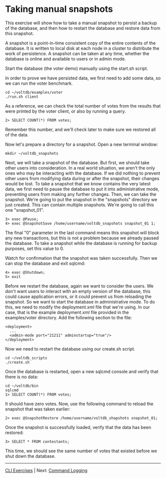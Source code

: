 # Taking manual snapshots #
This exercise will show how to take a manual snapshot to persist a backup of the database, and then how to restart the database and restore data from this snapshot.

A snapshot is a point-in-time consistent copy of the entire contents of the database.  It is written to local disk at each node in a cluster to distribute the work of persistence.  A snapshot can be taken at any time, whether the database is online and available to users or in admin mode.

Start the database (the voter demo) manually using the start.sh script.

In order to prove we have persisted data, we first need to add some data, so we can run the voter benchmark.

    cd ~/voltdb/examples/voter
    ./run.sh client
    

As a reference, we can check the total number of votes from the results that were printed by the voter client, or also by running a query.

    2> SELECT COUNT(*) FROM votes;
    
Remember this number, and we'll check later to make sure we restored all of the data.

Now let's prepare a directory for a snapshot.  Open a new terminal window:

    mkdir ~/voltdb_snapshots

Next, we will take a snapshot of the database.  But first, we should take other users into consideration.  In a real world situation, we aren't the only ones who may be interacting with the database.  If we did nothing to prevent other users from modifying data during or after the snapshot, their changes would be lost.  To take a snapshot that we know contains the very latest data, we first need to pause the database to put it into administrative mode, preventing users from making any further changes.  Then, we can take the snapshot.  We're going to put the snapshot in the "snapshots" directory we just created.  This can contain multiple snapshots.  We're going to call this one "snapshot_01".  

    3> exec @Pause;
    4> exec @SnapshotSave /home/username/voltdb_snapshots snapshot_01 1;

The final "0" parameter in the last command means this snapshot will block any new transactions, but this is not a problem because we already paused the database.  To take a snapshot while the database is running for backup purposes, set this value to 0. 

Watch for confirmation that the snapshot was taken successfully.  Then we can stop the database and exit sqlcmd:

    4> exec @Shutdown;
    5> exit
    
Before we restart the database, again we want to consider the users.  We don't want users to interact with an empty version of the database, this could cause application errors, or it could prevent us from reloading the snapshot.  So we want to start the database in administrative mode.  To do this, we need to modify the deployment.xml file that we're using.  In our case, that is the example deployment.xml file provided in the examples/voter directory.  Add the following section to the file:

    <deployment>
      ...
      <admin-mode port="21211" adminstartup="true"/>
    </deployment>

Now we need to restart the database using our create.sh script.

    cd ~/voltdb_scripts
    ./create.sh

Once the database is restarted, open a new sqlcmd console and verify that there is no data:

    cd ~/voltdb/bin
    sqlcmd
    1> SELECT COUNT(*) FROM votes;

It should have zero votes.  Now, use the following command to reload the snapshot that was taken earlier:

    2> exec @SnapshotRestore /home/username/voltdb_shapshots snapshot_01;
    
Once the snapshot is successfully loaded, verify that the data has been restored:

    3> SELECT * FROM contestants;

This time, we should see the same number of votes that existed before we shut down the database.

-----------------------------

[CLI Exercises](ops_exercises_cli.md) | Next: [Command Logging](ex_cli_03_commandlogging.md)
